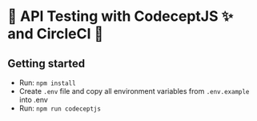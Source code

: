 # 🧪 API Testing with CodeceptJS ✨ and CircleCI 🚀

## Getting started

- Run: `npm install`
- Create `.env` file and copy all environment variables from `.env.example` into .env
- Run: `npm run codeceptjs`
